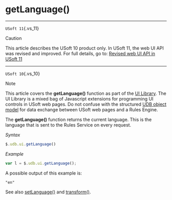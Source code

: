 # getLanguage()



----

`USoft 11`{.vs_11}

> [!CAUTION]
> This article describes the USoft 10 product only.
> In USoft 11, the web UI API was revised and improved. For full details, go to:
> [Revised web UI API in USoft 11](/docs/Web%20and%20app%20UIs/UDB%20udb/Revised%20web%20UI%20API%20in%20USoft%2011.md)

----

`USoft 10`{.vs_10}

> [!NOTE]
> This article covers the **getLanguage()** function as part of the [UI Library](/docs/Web%20and%20app%20UIs/UI%20Library).
> The UI Library is a mixed bag of Javascript extensions for programming UI controls in USoft web pages. Do not confuse with the structured [UDB object model](/docs/Web%20and%20app%20UIs/UDB%20udb/UDB%20udb%20object.md) for data exchange between USoft web pages and a Rules Engine.

The **getLanguage()** function returns the current language. This is the language that is sent to the Rules Service on every request.

*Syntax*

```js
$.udb.ui.getLanguage()
```

*Example*

```js
var l = $.udb.ui.getLanguage();
```

A possible output of this example is:

```
"en"
```

See also [setLanguage()](/docs/Web%20and%20app%20UIs/UI%20Library/setLanguage.md) and [transform()](/docs/Web%20and%20app%20UIs/UI%20Library/transform.md).